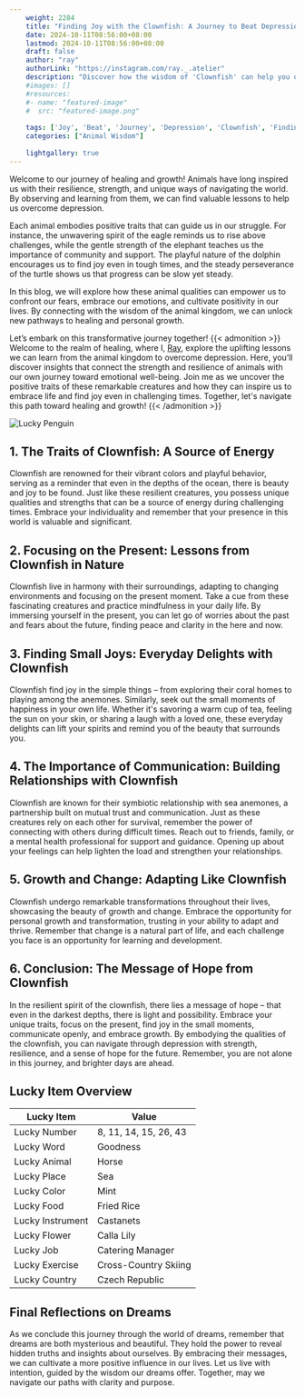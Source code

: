 ```yaml
---
    weight: 2284
    title: "Finding Joy with the Clownfish: A Journey to Beat Depression"  # Assuming 'title' column exists
    date: 2024-10-11T08:56:00+08:00
    lastmod: 2024-10-11T08:56:00+08:00
    draft: false
    author: "ray"
    authorLink: "https://instagram.com/ray._.atelier"
    description: "Discover how the wisdom of 'Clownfish' can help you overcome depression and find joy in your life journey."
    #images: []
    #resources:
    #- name: "featured-image"
    #  src: "featured-image.png"
    
    tags: ['Joy', 'Beat', 'Journey', 'Depression', 'Clownfish', 'Finding']
    categories: ["Animal Wisdom"]
    
    lightgallery: true
---
```

    
Welcome to our journey of healing and growth! Animals have long inspired us with their resilience, strength, and unique ways of navigating the world. By observing and learning from them, we can find valuable lessons to help us overcome depression.

Each animal embodies positive traits that can guide us in our struggle. For instance, the unwavering spirit of the eagle reminds us to rise above challenges, while the gentle strength of the elephant teaches us the importance of community and support. The playful nature of the dolphin encourages us to find joy even in tough times, and the steady perseverance of the turtle shows us that progress can be slow yet steady.

In this blog, we will explore how these animal qualities can empower us to confront our fears, embrace our emotions, and cultivate positivity in our lives. By connecting with the wisdom of the animal kingdom, we can unlock new pathways to healing and personal growth.

Let’s embark on this transformative journey together!
{{< admonition >}}
Welcome to the realm of healing, where I, [Ray](https://instagram.com/ray._.atelier), explore the uplifting lessons we can learn from the animal kingdom to overcome depression. Here, you’ll discover insights that connect the strength and resilience of animals with our own journey toward emotional well-being. Join me as we uncover the positive traits of these remarkable creatures and how they can inspire us to embrace life and find joy even in challenging times. Together, let's navigate this path toward healing and growth!
{{< /admonition >}}

![Lucky Penguin](https://cdn.pixabay.com/photo/2024/09/07/02/34/penguins-9028827_1280.jpg "Lucky Penguin")

## 1. The Traits of Clownfish: A Source of Energy
Clownfish are renowned for their vibrant colors and playful behavior, serving as a reminder that even in the depths of the ocean, there is beauty and joy to be found. Just like these resilient creatures, you possess unique qualities and strengths that can be a source of energy during challenging times. Embrace your individuality and remember that your presence in this world is valuable and significant.

## 2. Focusing on the Present: Lessons from Clownfish in Nature
Clownfish live in harmony with their surroundings, adapting to changing environments and focusing on the present moment. Take a cue from these fascinating creatures and practice mindfulness in your daily life. By immersing yourself in the present, you can let go of worries about the past and fears about the future, finding peace and clarity in the here and now.

## 3. Finding Small Joys: Everyday Delights with Clownfish
Clownfish find joy in the simple things – from exploring their coral homes to playing among the anemones. Similarly, seek out the small moments of happiness in your own life. Whether it's savoring a warm cup of tea, feeling the sun on your skin, or sharing a laugh with a loved one, these everyday delights can lift your spirits and remind you of the beauty that surrounds you.

## 4. The Importance of Communication: Building Relationships with Clownfish
Clownfish are known for their symbiotic relationship with sea anemones, a partnership built on mutual trust and communication. Just as these creatures rely on each other for survival, remember the power of connecting with others during difficult times. Reach out to friends, family, or a mental health professional for support and guidance. Opening up about your feelings can help lighten the load and strengthen your relationships.

## 5. Growth and Change: Adapting Like Clownfish
Clownfish undergo remarkable transformations throughout their lives, showcasing the beauty of growth and change. Embrace the opportunity for personal growth and transformation, trusting in your ability to adapt and thrive. Remember that change is a natural part of life, and each challenge you face is an opportunity for learning and development.

## 6. Conclusion: The Message of Hope from Clownfish
In the resilient spirit of the clownfish, there lies a message of hope – that even in the darkest depths, there is light and possibility. Embrace your unique traits, focus on the present, find joy in the small moments, communicate openly, and embrace growth. By embodying the qualities of the clownfish, you can navigate through depression with strength, resilience, and a sense of hope for the future. Remember, you are not alone in this journey, and brighter days are ahead.


## Lucky Item Overview
| Lucky Item          | Value              |
|---------------|--------------------|
| Lucky Number        | 8, 11, 14, 15, 26, 43  |
| Lucky Word          | Goodness |
| Lucky Animal        | Horse |
| Lucky Place         | Sea     |
| Lucky Color         | Mint     |
| Lucky Food          | Fried Rice      |
| Lucky Instrument    | Castanets |
| Lucky Flower        | Calla Lily    |
| Lucky Job           | Catering Manager       |
| Lucky Exercise      | Cross-Country Skiing  |
| Lucky Country       | Czech Republic    |


##  Final Reflections on Dreams

As we conclude this journey through the world of dreams, remember that dreams are both mysterious and beautiful. They hold the power to reveal hidden truths and insights about ourselves. By embracing their messages, we can cultivate a more positive influence in our lives. Let us live with intention, guided by the wisdom our dreams offer. Together, may we navigate our paths with clarity and purpose.
